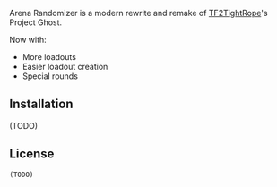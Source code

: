 Arena Randomizer is a modern rewrite and remake of [TF2TightRope](https://wiki.teamfortress.com/wiki/TF2Tightrope)'s Project Ghost.

Now with:
- More loadouts
- Easier loadout creation
- Special rounds

## Installation

(TODO)

## License

```
(TODO)
```